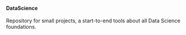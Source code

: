 #### DataScience
Repository for small projects, a start-to-end tools about all Data Science foundations.

